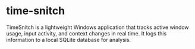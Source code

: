 # time-snitch
TimeSnitch is a lightweight Windows application that tracks active window usage, input activity, and context changes in real time. It logs this information to a local SQLite database for analysis.
